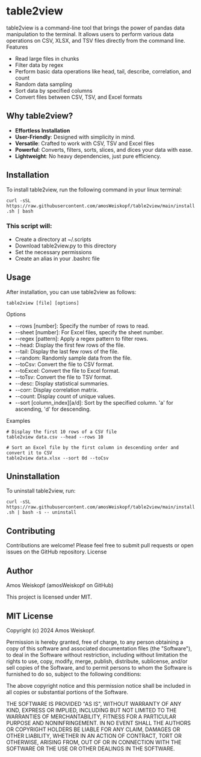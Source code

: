 # table2view

table2view is a command-line tool that brings the power of pandas data manipulation to the terminal. It allows users to perform various data operations on CSV, XLSX, and TSV files directly from the command line.
Features

 - Read large files in chunks
 - Filter data by regex
 - Perform basic data operations like head, tail, describe, correlation, and count
 - Random data sampling
 - Sort data by specified columns
 - Convert files between CSV, TSV, and Excel formats

## Why table2view?

- **Effortless Installation**
- **User-Friendly**: Designed with simplicity in mind.
- **Versatile**: Crafted to work with CSV, TSV and Excel files
- **Powerful**: Converts, filters, sorts, slices, and dices your data with ease.
- **Lightweight**: No heavy dependencies, just pure efficiency.

## Installation

To install table2view, run the following command in your linux terminal:

```curl -sSL https://raw.githubusercontent.com/amosWeiskopf/table2view/main/install.sh | bash```

### This script will:

 - Create a directory at ~/.scripts
 - Download table2view.py to this directory
 - Set the necessary permissions
 - Create an alias in your .bashrc file

## Usage

After installation, you can use table2view as follows:

```table2view [file] [options]```

Options

 - --rows [number]: Specify the number of rows to read.
 - --sheet [number]: For Excel files, specify the sheet number.
 - --regex [pattern]: Apply a regex pattern to filter rows.
 - --head: Display the first few rows of the file.
 - --tail: Display the last few rows of the file.
 - --random: Randomly sample data from the file.
 - --toCsv: Convert the file to CSV format.
 - --toExcel: Convert the file to Excel format.
 - --toTsv: Convert the file to TSV format.
 - --desc: Display statistical summaries.
 - --corr: Display correlation matrix.
 - --count: Display count of unique values.
 - --sort [column_index][a/d]: Sort by the specified column. 'a' for ascending, 'd' for descending.

Examples

```
# Display the first 10 rows of a CSV file
table2view data.csv --head --rows 10
```

```
# Sort an Excel file by the first column in descending order and convert it to CSV
table2view data.xlsx --sort 0d --toCsv
```

## Uninstallation

To uninstall table2view, run:

```curl -sSL https://raw.githubusercontent.com/amosWeiskopf/table2view/main/install.sh | bash -s -- uninstall```

## Contributing

Contributions are welcome! Please feel free to submit pull requests or open issues on the GitHub repository.
License


## Author
Amos Weiskopf (amosWeiskopf on GitHub)

This project is licensed under MIT.

## MIT License

Copyright (c) 2024 Amos Weiskopf.

Permission is hereby granted, free of charge, to any person obtaining a copy
of this software and associated documentation files (the "Software"), to deal
in the Software without restriction, including without limitation the rights
to use, copy, modify, merge, publish, distribute, sublicense, and/or sell
copies of the Software, and to permit persons to whom the Software is
furnished to do so, subject to the following conditions:

The above copyright notice and this permission notice shall be included in all
copies or substantial portions of the Software.

THE SOFTWARE IS PROVIDED "AS IS", WITHOUT WARRANTY OF ANY KIND, EXPRESS OR
IMPLIED, INCLUDING BUT NOT LIMITED TO THE WARRANTIES OF MERCHANTABILITY,
FITNESS FOR A PARTICULAR PURPOSE AND NONINFRINGEMENT. IN NO EVENT SHALL THE
AUTHORS OR COPYRIGHT HOLDERS BE LIABLE FOR ANY CLAIM, DAMAGES OR OTHER
LIABILITY, WHETHER IN AN ACTION OF CONTRACT, TORT OR OTHERWISE, ARISING FROM,
OUT OF OR IN CONNECTION WITH THE SOFTWARE OR THE USE OR OTHER DEALINGS IN THE
SOFTWARE.
